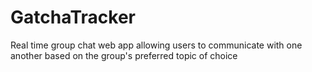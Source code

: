 # GatchaTracker
Real time group chat web app allowing users to communicate with one another based on the group's preferred topic of choice 
